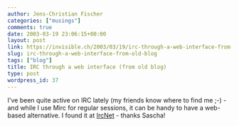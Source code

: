 ```yaml
---
author: Jens-Christian Fischer
categories: ["musings"]
comments: true
date: 2003-03-19 23:06:15+00:00
layout: post
link: https://invisible.ch/2003/03/19/irc-through-a-web-interface-from-old-blog/
slug: irc-through-a-web-interface-from-old-blog
tags: ["blog"]
title: IRC through a web interface (from old blog)
type: post
wordpress_id: 37
---
```


I've been quite active on IRC lately (my friends know where to find me ;-) - and while I use Mirc for regular sessions, it can be handy to have a web-based alternative. I found it at [IrcNet](https://www.ircnet.com/cgi-bin/irc.cgi) - thanks Sascha!
